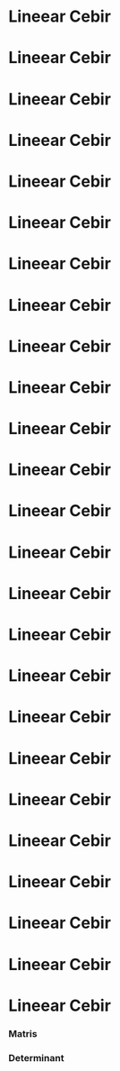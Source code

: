 
# Lineear Cebir

# Lineear Cebir

# Lineear Cebir

# Lineear Cebir

# Lineear Cebir
# Lineear Cebir

# Lineear Cebir

# Lineear Cebir

# Lineear Cebir

# Lineear Cebir
# Lineear Cebir

# Lineear Cebir

# Lineear Cebir

# Lineear Cebir

# Lineear Cebir
# Lineear Cebir

# Lineear Cebir

# Lineear Cebir

# Lineear Cebir

# Lineear Cebir
# Lineear Cebir

# Lineear Cebir

# Lineear Cebir

# Lineear Cebir

# Lineear Cebir


### Matris

### Determinant
